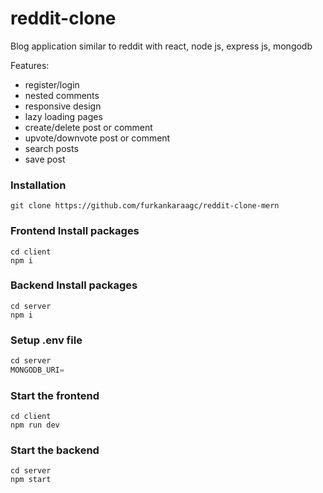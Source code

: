 # reddit-clone
Blog application similar to reddit with react, node js, express js, mongodb


Features:

- register/login
- nested comments
- responsive design
- lazy loading pages
- create/delete post or comment
- upvote/downvote post or comment
- search posts
- save post

### Installation

```shell
git clone https://github.com/furkankaraagc/reddit-clone-mern
```

### Frontend Install packages
 
```shell
cd client
npm i
```
### Backend Install packages
 
```shell
cd server
npm i
```

### Setup .env file


```js
cd server
MONGODB_URI=
```


### Start the frontend

```shell
cd client
npm run dev
```
### Start the backend

```shell
cd server
npm start
```
